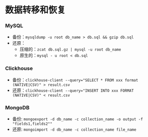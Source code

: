 # 数据转移和恢复

### MySQL
- 备份：`mysqldump -u root db_name > db.sql && gzip db.sql`
- 还原：
    - 压缩的：`zcat db.sql.gz | mysql -u root db_name`
    - 原生的：`mysql - u root < db.sql`
### Clickhouse
- 备份：`clickhouse-client --query="SELECT * FROM xxx format (NATIVE|CSV)" > result.csv`
- 还原：`clickhouse-client --query="INSERT INTO xxx FORMAT (NATIVE|CSV)" < result.csv`
### MongoDB
- 备份: `mongoexport -d db_name -c collection_name -o output -f "fields1,fields2""`
- 还原: `mongoimport -d db_name -c collection_name file_name`

